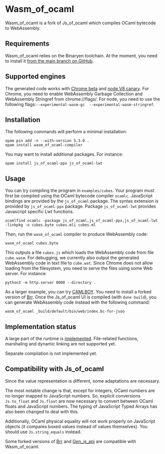 # Wasm_of_ocaml

Wasm_of_ocaml is a fork of Js_of_ocaml which compiles OCaml bytecode to WebAssembly.

## Requirements

Wasm_of_ocaml relies on the Binaryen toolchain. At the moment, you need to install it [from the main branch on GitHub](https://github.com/WebAssembly/binaryen/).

## Supported engines

The generated code works with [Chrome beta](https://www.google.com/chrome/beta/) and [node V8 canary](https://nodejs.org/download/v8-canary/v21.0.0-v8-canary20230711fb76fe1ec2/). For Chrome, you need to enable WebAssembly Garbage Collection and WebAssembly Stringref from chrome://flags/. For node, you need to use the following flags:`--experimental-wasm-gc  --experimental-wasm-stringref`.

## Installation

The following commands will perform a minimal installation:
```
opam pin add -n --with-version 5.3.0 .
opam install wasm_of_ocaml-compiler
```
You may want to install additional packages. For instance:

```
opam install js_of_ocaml-ppx js_of_ocaml-lwt
```

## Usage

You can try compiling the program in `examples/cubes`. Your program must first be compiled using the OCaml bytecode compiler `ocamlc`. JavaScript bindings are provided by the `js_of_ocaml` package. The syntax extension is provided by `js_of_ocaml-ppx` package. Package `js_of_ocaml-lwt` provides Javascript specific Lwt functions.

```
ocamlfind ocamlc -package js_of_ocaml,js_of_ocaml-ppx,js_of_ocaml-lwt -linkpkg -o cubes.byte cubes.mli cubes.ml
```

Then, run the `wasm_of_ocaml` compiler to produce WebAssembly code:

```
wasm_of_ocaml cubes.byte
```

This outputs a file `cubes.js` which loads the WebAssembly code from file `cube.wasm`. For debugging, we currently also output the generated WebAssembly code in text file to `cube.wat`. Since Chrome does not allow loading from the filesystem, you need to serve the files using some Web server. For instance:
```
python3 -m http.server 8000 --directory .
```

As a larger example, you can try [CAMLBOY](https://github.com/linoscope/CAMLBOY). You need to install a forked version of [Brr](https://github.com/ocaml-wasm/brr/tree/wasm). Once the Js_of_ocaml UI is compiled (with `dune build`), you can generate WebAssembly code instead with the following command:
```
wasm_of_ocaml _build/default/bin/web/index.bc-for-jsoo
```

## Implementation status

A large part of the runtime is [implemented](https://github.com/ocaml-wasm/wasm_of_ocaml/issues/5). File-related functions, marshaling and dynamic linking are not supported yet.

Separate compilation is not implemented yet.

## Compatibility with Js_of_ocaml

Since the value representation is different, some adaptations are necessary.

The most notable change is that, except for integers, OCaml numbers are no longer mapped to JavaScript numbers. So, explicit conversions `Js.to_float` and `Js.float` are now necessary to convert between OCaml floats and JavaScript numbers. The typing of JavaScript Typed Arrays has also been changed to deal with this.

Additionally, OCaml physical equality will not work properly on JavaScript objects (it compares boxed values instead of values themselves). You should use `Js.string_equals` instead.

Some forked versions of [Brr](https://github.com/ocaml-wasm/brr/tree/wasm) and
[Gen_js_api](https://github.com/ocaml-wasm/gen_js_api/tree/wasm) are compatible with Wasm_of_ocaml.
